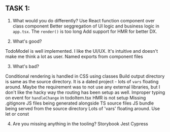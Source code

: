## TASK 1:

1. What would you do differently? 
Use React function component over class component
Better seggregation of UI logic and business logic in `app.tsx`. The `render()` is too long
Add support for HMR for better DX.

2. What's good? 

TodoModel is well implemented.
I like the UI/UX. It's intuitive and doesn't make me think a lot as user. 
Named exports from component files

3. What's bad?

Conditional rendering is handled in CSS using classes
Build output directory is same as the source directory.
It is a dated project - lots of `vars` floating around. 
Maybe the requirement was to not use any external libraries, but I don't like the hacky way the routing has been setup as well.
Improper typing on event for `handleChange` in todoItem.tsx
HMR is not setup
Missing .gitignore
JS files being generated alongside TS source files
JS bundle being served from the source directory
Lots of 'vars' floating around. Use let or const


4. Are you missing anything in the tooling? 
Storybook
Jest
Cypress